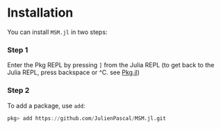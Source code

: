 # Installation

You can install `MSM.jl` in two steps:

### Step 1
Enter the Pkg REPL by pressing `]` from the Julia REPL (to get back to the Julia REPL, press backspace or ^C. see [Pkg.jl](https://pkgdocs.julialang.org/v1/getting-started/))

### Step 2
To add a package, use `add`:
```julia
pkg> add https://github.com/JulienPascal/MSM.jl.git
```
